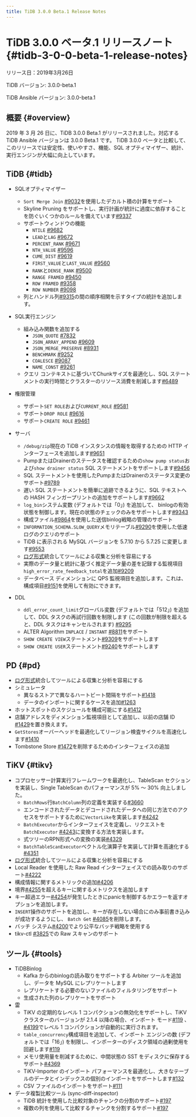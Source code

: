 ```yaml
---
title: TiDB 3.0.0 Beta.1 Release Notes
---
```


# TiDB 3.0.0 ベータ.1 リリースノート {#tidb-3-0-0-beta-1-release-notes}

リリース日：2019年3月26日

TiDB バージョン: 3.0.0-beta.1

TiDB Ansible バージョン: 3.0.0-beta.1

## 概要 {#overview}

2019 年 3 月 26 日に、TiDB 3.0.0 Beta.1 がリリースされました。対応する TiDB Ansible バージョンは 3.0.0 Beta.1 です。 TiDB 3.0.0 ベータと比較して、このリリースでは安定性、使いやすさ、機能、SQL オプティマイザー、統計、実行エンジンが大幅に向上しています。

## TiDB {#tidb}

-   SQLオプティマイザー
    -   `Sort Merge Join` [#9032](https://github.com/pingcap/tidb/pull/9037)を使用したデカルト積の計算をサポート
    -   Skyline Pruning をサポートし、実行計画が統計に過度に依存することを防ぐいくつかのルールを備えています[#9337](https://github.com/pingcap/tidb/pull/9337)

    <!---->

    -   サポートウィンドウの機能
        -   `NTILE` [#9682](https://github.com/pingcap/tidb/pull/9682)
        -   `LEAD`と`LAG` [#9672](https://github.com/pingcap/tidb/pull/9672)
        -   `PERCENT_RANK` [#9671](https://github.com/pingcap/tidb/pull/9671)
        -   `NTH_VALUE` [#9596](https://github.com/pingcap/tidb/pull/9596)
        -   `CUME_DIST` [#9619](https://github.com/pingcap/tidb/pull/9619)
        -   `FIRST_VALUE`と`LAST_VALUE` [#9560](https://github.com/pingcap/tidb/pull/9560)
        -   `RANK`と`DENSE_RANK` [#9500](https://github.com/pingcap/tidb/pull/9500)
        -   `RANGE FRAMED` [#9450](https://github.com/pingcap/tidb/pull/9450)
        -   `ROW FRAMED` [#9358](https://github.com/pingcap/tidb/pull/9358)
        -   `ROW NUMBER` [#9098](https://github.com/pingcap/tidb/pull/9098)

    <!---->

    -   列とハンドル列[#9315](https://github.com/pingcap/tidb/pull/9315)の間の順序相関を示すタイプの統計を追加します。
-   SQL実行エンジン
    -   組み込み関数を追加する
        -   `JSON_QUOTE` [#7832](https://github.com/pingcap/tidb/pull/7832)
        -   `JSON_ARRAY_APPEND` [#9609](https://github.com/pingcap/tidb/pull/9609)
        -   `JSON_MERGE_PRESERVE` [#8931](https://github.com/pingcap/tidb/pull/8931)
        -   `BENCHMARK` [#9252](https://github.com/pingcap/tidb/pull/9252)
        -   `COALESCE` [#9087](https://github.com/pingcap/tidb/pull/9087)
        -   `NAME_CONST` [#9261](https://github.com/pingcap/tidb/pull/9261)

    <!---->

    -   クエリ コンテキストに基づいてChunkサイズを最適化し、SQL ステートメントの実行時間とクラスターのリソース消費を削減します[#6489](https://github.com/pingcap/tidb/issues/6489)
-   権限管理
    -   サポート`SET ROLE`および`CURRENT_ROLE` [#9581](https://github.com/pingcap/tidb/pull/9581)
    -   サポート`DROP ROLE` [#9616](https://github.com/pingcap/tidb/pull/9616)
    -   サポート`CREATE ROLE` [#9461](https://github.com/pingcap/tidb/pull/9461)
-   サーバ
    -   `/debug/zip`現在の TiDB インスタンスの情報を取得するための HTTP インターフェースを追加します[#9651](https://github.com/pingcap/tidb/pull/9651)
    -   PumpまたはDrainerのステータスを確認するための`show pump status`および`show drainer status` SQL ステートメントをサポートします[#9456](https://github.com/pingcap/tidb/pull/9456)
    -   SQL ステートメントを使用したPumpまたはDrainerのステータス変更のサポート[#9789](https://github.com/pingcap/tidb/pull/9789)
    -   遅い SQL ステートメントを簡単に追跡できるように、SQL テキストへの HASH フィンガープリントの追加をサポートします[#9662](https://github.com/pingcap/tidb/pull/9662)
    -   `log_bin`システム変数 (デフォルトでは「0」) を追加して、 binlogの有効状態を制御します。現在の状態のチェックのみをサポートします[#9343](https://github.com/pingcap/tidb/pull/9343)
    -   構成ファイル[#9864](https://github.com/pingcap/tidb/pull/9864)を使用した送信binlog戦略の管理のサポート
    -   `INFORMATION_SCHEMA.SLOW_QUERY`メモリテーブル[#9290](https://github.com/pingcap/tidb/pull/9290)を使用した低速ログのクエリのサポート
    -   TiDB に表示される MySQL バージョンを 5.7.10 から 5.7.25 に変更します[#9553](https://github.com/pingcap/tidb/pull/9553)
    -   [ログ形式](https://github.com/tikv/rfcs/blob/master/text/0018-unified-log-format.md)統合してツールによる収集と分析を容易にする
    -   実際のデータ量と統計に基づく推定データ量の差を記録する監視項目`high_error_rate_feedback_total`を追加[#9209](https://github.com/pingcap/tidb/pull/9209)
    -   データベース ディメンションに QPS 監視項目を追加します。これは、構成項目[#9151](https://github.com/pingcap/tidb/pull/9151)を使用して有効にできます。
-   DDL
    -   `ddl_error_count_limit`グローバル変数 (デフォルトでは「512」) を追加して、DDL タスクの再試行回数を制限します (この回数が制限を超えると、DDL タスクはキャンセルされます) [#9295](https://github.com/pingcap/tidb/pull/9295)
    -   ALTER Algorithm `INPLACE` / `INSTANT` [#8811](https://github.com/pingcap/tidb/pull/8811)をサポート
    -   `SHOW CREATE VIEW`ステートメント[#9309](https://github.com/pingcap/tidb/pull/9309)をサポートします
    -   `SHOW CREATE USER`ステートメント[#9240](https://github.com/pingcap/tidb/pull/9240)をサポートします

## PD {#pd}

-   [ログ形式](https://github.com/tikv/rfcs/blob/master/text/0018-unified-log-format.md)統合してツールによる収集と分析を容易にする
-   シミュレータ
    -   異なるストアで異なるハートビート間隔をサポート[#1418](https://github.com/pingcap/pd/pull/1418)
    -   データのインポートに関するケースを追加[#1263](https://github.com/pingcap/pd/pull/1263)
-   ホットスポットのスケジュールを構成可能にする[#1412](https://github.com/pingcap/pd/pull/1412)
-   店舗アドレスをディメンション監視項目として追加し、以前の店舗 ID [#1429](https://github.com/pingcap/pd/pull/1429)を置き換えます。
-   `GetStores`オーバーヘッドを最適化してリージョン検査サイクルを高速化します[#1410](https://github.com/pingcap/pd/pull/1410)
-   Tombstone Store [#1472](https://github.com/pingcap/pd/pull/1472)を削除するためのインターフェイスの追加

## TiKV {#tikv}

-   コプロセッサー計算実行フレームワークを最適化し、TableScan セクションを実装し、Single TableScan のパフォーマンスが 5% ～ 30% 向上しました。
    -   `BatchRows`行`BatchColumn`列の定義を実装する[#3660](https://github.com/tikv/tikv/pull/3660)
    -   エンコードされたデータとデコードされたデータへの同じ方法でのアクセスをサポートするために`VectorLike`を実装します[#4242](https://github.com/tikv/tikv/pull/4242)
    -   `BatchExecutor`からインターフェイスを定義し、リクエストを`BatchExecutor` [#4243](https://github.com/tikv/tikv/pull/4243)に変換する方法を実装します。
    -   式ツリーのRPN形式への変換の実装[#4329](https://github.com/tikv/tikv/pull/4329)
    -   `BatchTableScanExecutor`ベクトル化演算子を実装して計算を高速化する[#4351](https://github.com/tikv/tikv/pull/4351)
-   [ログ形式](https://github.com/tikv/rfcs/blob/master/text/0018-unified-log-format.md)統合してツールによる収集と分析を容易にする
-   Local Reader を使用した Raw Read インターフェイスでの読み取りのサポート[#4222](https://github.com/tikv/tikv/pull/4222)
-   構成情報に関するメトリックの追加[#4206](https://github.com/tikv/tikv/pull/4206)
-   境界[#4255](https://github.com/tikv/tikv/pull/4255)を超えるキーに関するメトリクスを追加します
-   キー超過エラー[#4254](https://github.com/tikv/tikv/pull/4254)が発生したときにpanicを制御するかエラーを返すオプションを追加します。
-   `INSERT`操作のサポートを追加し、キーが存在しない場合にのみ事前書き込みが成功するようにし、 `Batch Get` [#4085](https://github.com/tikv/tikv/pull/4085)を削除します。
-   バッチ システム[#4200](https://github.com/tikv/tikv/pull/4200)でより公平なバッチ戦略を使用する
-   tikv-ctl [#3825](https://github.com/tikv/tikv/pull/3825)での Raw スキャンのサポート

## ツール {#tools}

-   TiDBBinlog
    -   Kafka からのbinlogの読み取りをサポートする Arbiter ツールを追加し、データを MySQL にレプリケートします
    -   レプリケートする必要のないファイルのフィルタリングをサポート
    -   生成された列のレプリケートをサポート
-   雷
    -   TiKV の定期的なレベル 1 コンパクションの無効化をサポートし、TiKV クラスターのバージョンが 2.1.4 以降の場合、インポート モード[#119](https://github.com/pingcap/tidb-lightning/pull/119) 、 [#4199](https://github.com/tikv/tikv/pull/4199)でレベル 1 コンパクションが自動的に実行されます。
    -   `table_concurrency`構成項目を追加して、インポート エンジンの数 (デフォルトでは「16」) を制限し、インポーターのディスク領域の過剰使用を回避します[#119](https://github.com/pingcap/tidb-lightning/pull/119)
    -   メモリ使用量を削減するために、中間状態の SST をディスクに保存するサポート[#4369](https://github.com/tikv/tikv/pull/4369)
    -   TiKV-Importer のインポート パフォーマンスを最適化し、大きなテーブルのデータとインデックスの個別のインポートをサポートします[#132](https://github.com/pingcap/tidb-lightning/pull/132)
    -   CSV ファイルのインポートをサポート[#111](https://github.com/pingcap/tidb-lightning/pull/111)
-   データ複製比較ツール (sync-diff-inspector)
    -   TiDB 統計を使用した比較対象のチャンクの分割のサポート[#197](https://github.com/pingcap/tidb-tools/pull/197)
    -   複数の列を使用して比較するチャンクを分割するサポート[#197](https://github.com/pingcap/tidb-tools/pull/197)
